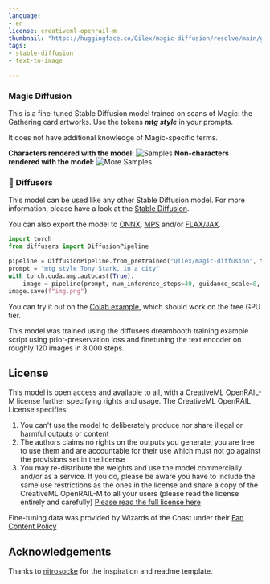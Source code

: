 ```yaml
---
language:
- en
license: creativeml-openrail-m
thumbnail: "https://huggingface.co/Qilex/magic-diffusion/resolve/main/guys.png"
tags:
- stable-diffusion
- text-to-image

---
```

### Magic Diffusion

This is a fine-tuned Stable Diffusion model trained on scans of Magic: the Gathering card artworks.
Use the tokens **_mtg style_** in your prompts.


It does not have additional knowledge of Magic-specific terms.

**Characters rendered with the model:**
![Samples](https://huggingface.co/Qilex/magic-diffusion/resolve/main/guys.png)
**Non-characters rendered with the model:**
![More Samples](https://huggingface.co/Qilex/magic-diffusion/resolve/main/things.png)



### 🧨 Diffusers

This model can be used like any other Stable Diffusion model. For more information,
please have a look at the [Stable Diffusion](https://huggingface.co/docs/diffusers/api/pipelines/stable_diffusion).

You can also export the model to [ONNX](https://huggingface.co/docs/diffusers/optimization/onnx), [MPS](https://huggingface.co/docs/diffusers/optimization/mps) and/or [FLAX/JAX]().

```python
import torch
from diffusers import DiffusionPipeline

pipeline = DiffusionPipeline.from_pretrained("Qilex/magic-diffusion", torch_dtype=torch.half).to("cuda")
prompt = "mtg style Tony Stark, in a city"
with torch.cuda.amp.autocast(True):
    image = pipeline(prompt, num_inference_steps=40, guidance_scale=8, height = 512, width = 712, scheduler = "DDIM").images[0]
image.save(f"img.png")

```
You can try it out on the [Colab example](https://colab.research.google.com/drive/1wlvbTnVxm3bfFwW793cEEVeOYtB0mRG3?usp=sharing), which should work on the free GPU tier.


This model was trained using the diffusers dreambooth training example script using prior-preservation loss and finetuning the text encoder on roughly 120 images in 8.000 steps.

## License

This model is open access and available to all, with a CreativeML OpenRAIL-M license further specifying rights and usage.
The CreativeML OpenRAIL License specifies: 

1. You can't use the model to deliberately produce nor share illegal or harmful outputs or content 
2. The authors claims no rights on the outputs you generate, you are free to use them and are accountable for their use which must not go against the provisions set in the license
3. You may re-distribute the weights and use the model commercially and/or as a service. If you do, please be aware you have to include the same use restrictions as the ones in the license and share a copy of the CreativeML OpenRAIL-M to all your users (please read the license entirely and carefully)
[Please read the full license here](https://huggingface.co/spaces/CompVis/stable-diffusion-license)


Fine-tuning data was provided by Wizards of the Coast under their [Fan Content Policy](https://company.wizards.com/en/legal/fancontentpolicy)

## Acknowledgements
Thanks to [nitrosocke](https://huggingface.co/nitrosocke) for the inspiration and readme template.